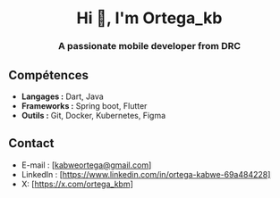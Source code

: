 <h1 align="center">Hi 👋, I'm Ortega_kb</h1>
<h3 align="center">A passionate mobile developer from DRC</h3>

## Compétences

* **Langages :** Dart, Java
* **Frameworks :** Spring boot, Flutter
* **Outils :** Git, Docker, Kubernetes, Figma

## Contact

* E-mail : [kabweortega@gmail.com]
* LinkedIn : [https://www.linkedin.com/in/ortega-kabwe-69a484228]
* X: [https://x.com/ortega_kbm]

